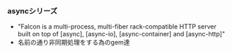 ### asyncシリーズ

* "Falcon is a multi-process, multi-fiber rack-compatible HTTP server built on top of [async], [async-io], [async-container] and [async-http]"
* 名前の通り非同期処理をする為のgem達
